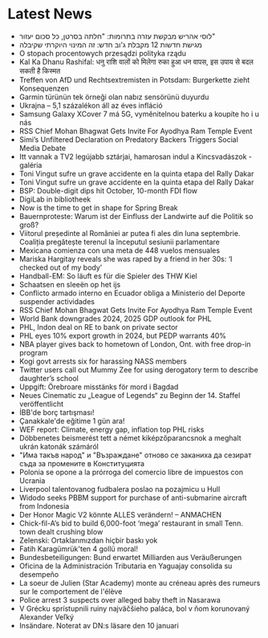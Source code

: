 # Latest News
-  לוסי אהריש מבקשת עזרה בתרומות: "חלתה בסרטן, כל סכום יעזור"
-  מגישת חדשות 12 מקבלת ג'וב חדש: זה המינוי היוקרתי שקיבלה
-  O stopach procentowych przesądzi polityka rządu
-  Kal Ka Dhanu Rashifal: धनु राशि वालों को मिलेगा रुका हुआ धन वापस, इस उपाय से बदल सकती है किस्मत
-  Treffen von AfD und Rechtsextremisten in Potsdam: Burgerkette zieht Konsequenzen
-  Garmin türünün tek örneği olan nabız sensörünü duyurdu
-  Ukrajna – 5,1 százalékon áll az éves infláció
-  Samsung Galaxy XCover 7 má 5G, vyměnitelnou baterku a koupíte ho i u nás
-  RSS Chief Mohan Bhagwat Gets Invite For Ayodhya Ram Temple Event
-  Simi’s Unfiltered Declaration on Predatory Backers Triggers Social Media Debate
-  Itt vannak a TV2 legújabb sztárjai, hamarosan indul a Kincsvadászok - galéria
-  Toni Vingut sufre un grave accidente en la quinta etapa del Rally Dakar
-  Toni Vingut sufre un grave accidente en la quinta etapa del Rally Dakar
-  BSP: Double-digit dips hit October, 10-month FDI flow
-  DigiLab in bibliotheek
-  Now is the time to get in shape for Spring Break
-  Bauernproteste: Warum ist der Einfluss der Landwirte auf die Politik so groß?
-  Viitorul președinte al României ar putea fi ales din luna septembrie. Coaliția pregătește terenul la începutul sesiunii parlamentare
-  Mexicana comienza con una meta de 448 vuelos mensuales
-  Mariska Hargitay reveals she was raped by a friend in her 30s: ‘I checked out of my body’
-  Handball-EM: So läuft es für die Spieler des THW Kiel
-  Schaatsen en sleeën op het ijs
-  Conflicto armado interno en Ecuador obliga a Ministerio del Deporte suspender actividades
-  RSS Chief Mohan Bhagwat Gets Invite For Ayodhya Ram Temple Event
-  World Bank downgrades 2024, 2025 GDP outlook for PHL
-  PHL, Indon deal on RE to bank on private sector
-  PHL eyes 10% export growth in 2024, but PEDP warrants 40%
-  NBA player gives back to hometown of London, Ont. with free drop-in program
-  Kogi govt arrests six for harassing NASS members
-  Twitter users call out Mummy Zee for using derogatory term to describe daughter’s school
-  Uppgift: Örebroare misstänks för mord i Bagdad
-  Neues Cinematic zu „League of Legends“ zu Beginn der 14. Staffel veröffentlicht
-  İBB'de borç tartışması!
-  Çanakkale'de eğitime 1 gün ara!
-  WEF report: Climate, energy gap, inflation top PHL risks
-  Döbbenetes beismerést tett a német kiképzőparancsnok a meghalt ukrán katonák számáról
-  "Има такъв народ" и "Възраждане" отново се заканиха да сезират съда за промените в Конституцията
-  Polonia se opone a la prórroga del comercio libre de impuestos con Ucrania
-  Liverpool talentovanog fudbalera poslao na pozajmicu u Hull
-  Widodo seeks PBBM support for purchase of anti-submarine aircraft from Indonesia
-  Der Honor Magic V2 könnte ALLES verändern! – ANMACHEN
-  Chick-fil-A’s bid to build 6,000-foot ‘mega’ restaurant in small Tenn. town dealt crushing blow
-  Zelenski: Ortaklarımızdan hiçbir baskı yok
-  Fatih Karagümrük'ten 4 gollü moral!
-  Bundesbeteiligungen: Bund erwartet Milliarden aus Veräußerungen
-  Oficina de la Administración Tributaria en Yaguajay consolida su desempeño
-  La soeur de Julien (Star Academy) monte au créneau après des rumeurs sur le comportement de l'élève
-  Police arrest 3 suspects over alleged baby theft in Nasarawa
-  V Grécku sprístupnili ruiny najväčšieho paláca, bol v ňom korunovaný Alexander Veľký
-  Insändare. Noterat av DN:s läsare den 10 januari
